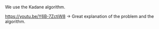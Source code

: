 We use the Kadane algorithm.

https://youtu.be/Y6B-7ZctiW8 -> Great explanation of the problem and the algorithm.

